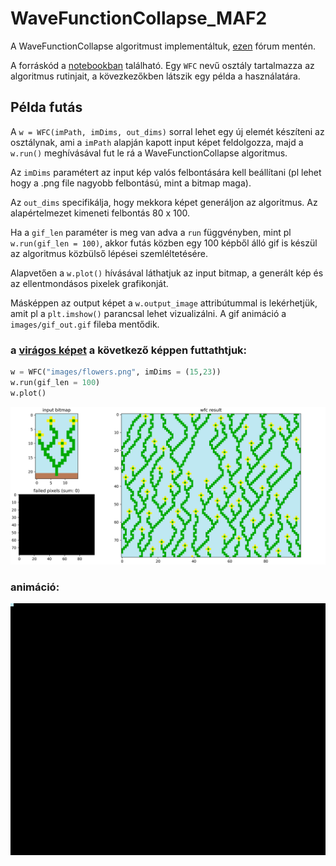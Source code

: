# WaveFunctionCollapse_MAF2
 
A WaveFunctionCollapse algoritmust implementáltuk, 
[ezen](https://discourse.processing.org/t/wave-collapse-function-algorithm-in-processing/12983)
fórum mentén.

A forráskód a [notebookban](MAF2wfc.ipynb) található.
Egy `WFC` nevű osztály tartalmazza az algoritmus rutinjait, a kövezkezőkben látszik egy példa a használatára.

## Példa futás

A `w = WFC(imPath, imDims, out_dims)` sorral lehet egy új elemét készíteni az osztálynak,
ami a `imPath` alapján kapott input képet feldolgozza,
majd a `w.run()` meghívásával fut le rá a WaveFunctionCollapse algoritmus.


Az `imDims` paramétert az input kép valós felbontására kell beállítani 
(pl lehet hogy a .png file nagyobb felbontású, mint a bitmap maga).


Az `out_dims` specifikálja, hogy mekkora képet generáljon az algoritmus.
Az alapértelmezet kimeneti felbontás 80 x 100.


Ha a `gif_len` paraméter is meg van adva a `run` függvényben, mint pl `w.run(gif_len = 100)`, 
akkor futás közben egy 100 képből 
álló gif is készül az algoritmus közbülső lépései szemléltetésére.

Alapvetően a `w.plot()` hívásával láthatjuk az input bitmap, a generált kép és az ellentmondásos pixelek
grafikonját.

Másképpen az output képet a `w.output_image` attribútummal is lekérhetjük, amit pl a `plt.imshow()` parancsal lehet vizualizálni.
A gif animáció a `images/gif_out.gif` fileba mentődik.

### a [virágos képet](images/flowers.png) a következő képpen futtathtjuk:

```python
w = WFC("images/flowers.png", imDims = (15,23))
w.run(gif_len = 100)
w.plot()
```

![flowers](images/flowers_example.png "flowers")

### animáció:
![flowers](images/flowers_example.gif "flowers")
